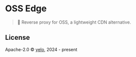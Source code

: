 # OSS Edge

> 🚀 Reverse proxy for OSS, a lightweight CDN alternative.

## License

Apache-2.0 &copy; [yelo](https://github.com/imyelo), 2024 - present
